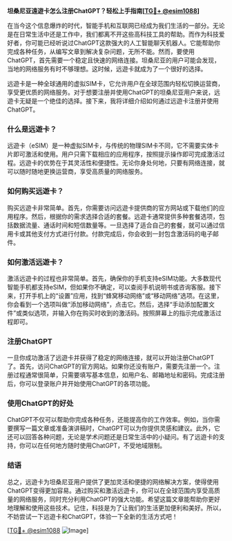 **坦桑尼亚遠遊卡怎么注册ChatGPT？轻松上手指南[[TG💪+ @esim1088](https://t.me/s/esim1088)]**

在当今这个信息爆炸的时代，智能手机和互联网已经成为我们生活的一部分。无论是在日常生活中还是工作中，我们都离不开这些高科技工具的帮助。而作为科技爱好者，你可能已经听说过ChatGPT这款强大的人工智能聊天机器人。它能帮助你完成各种任务，从编写文章到解决复杂问题，无所不能。然而，要使用ChatGPT，首先需要一个稳定且快速的网络连接。坦桑尼亚的用户可能会发现，当地的网络服务有时不够理想。这时候，远遊卡就成为了一个很好的选择。

远遊卡是一种全球通用的虚拟SIM卡，它允许用户在全球范围内轻松切换运营商，享受更优质的网络服务。对于想要注册并使用ChatGPT的坦桑尼亚用户来说，远遊卡无疑是一个绝佳的选择。接下来，我将详细介绍如何通过远遊卡注册并使用ChatGPT。

### 什么是远遊卡？

远遊卡（eSIM）是一种虚拟SIM卡，与传统的物理SIM卡不同，它不需要实体卡片即可激活和使用。用户只需下载相应的应用程序，按照提示操作即可完成激活过程。远遊卡的优势在于其灵活性和便捷性。无论你身处何地，只要有网络连接，就可以随时随地更换运营商，享受高质量的网络服务。

### 如何购买远遊卡？

购买远遊卡非常简单。首先，你需要访问远遊卡提供商的官方网站或下载他们的应用程序。然后，根据你的需求选择合适的套餐。远遊卡通常提供多种套餐选项，包括数据流量、通话时间和短信数量等。一旦选择了适合自己的套餐，就可以通过信用卡或其他支付方式进行付款。付款完成后，你会收到一封包含激活码的电子邮件。

### 如何激活远遊卡？

激活远遊卡的过程也非常简单。首先，确保你的手机支持eSIM功能。大多数现代智能手机都支持eSIM，但如果你不确定，可以查阅手机说明书或咨询客服。接下来，打开手机上的“设置”应用，找到“蜂窝移动网络”或“移动网络”选项。在这里，你会看到一个选项叫做“添加移动网络”，点击它。然后，选择“手动添加配置文件”或类似选项，并输入你在购买时收到的激活码。按照屏幕上的指示完成激活过程即可。

### 注册ChatGPT

一旦你成功激活了远遊卡并获得了稳定的网络连接，就可以开始注册ChatGPT了。首先，访问ChatGPT的官方网站。如果你还没有账户，需要先注册一个。注册过程通常很简单，只需要填写基本信息，如用户名、邮箱地址和密码。完成注册后，你可以登录账户并开始使用ChatGPT的各项功能。

### 使用ChatGPT的好处

ChatGPT不仅可以帮助你完成各种任务，还能提高你的工作效率。例如，当你需要撰写一篇文章或准备演讲稿时，ChatGPT可以为你提供灵感和建议。此外，它还可以回答各种问题，无论是学术问题还是日常生活中的小疑问。有了远遊卡的支持，你可以在任何地方随时使用ChatGPT，不受地域限制。

### 结语

总之，远遊卡为坦桑尼亚用户提供了更加灵活和便捷的网络解决方案，使得使用ChatGPT变得更加容易。通过购买和激活远遊卡，你可以在全球范围内享受高质量的网络服务，同时充分利用ChatGPT的强大功能。希望这篇文章能帮助你更好地理解和使用这些技术。记住，科技是为了让我们的生活更加便利和美好。所以，不妨尝试一下远遊卡和ChatGPT，体验一下全新的生活方式吧！

[[TG💪+ @esim1088](https://t.me/s/esim1088) ![Image](https://i.postimg.cc/4NQfJmqS/Snipaste-2025-05-13-00-14-12.png)]